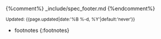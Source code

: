 {%comment%} _include/spec_footer.md {%endcomment%}

<!-- begin spec footer -->
<footer markdown="1">

  <div class="right"><small>Updated: <time datetime="{{page.updated|date:'%F'}}">{{page.updated|date:'%B %-d, %Y'|default:'never'}}</time></small></div>

  * footnotes
  {:footnotes}

</footer>
<!-- end spec footer -->
